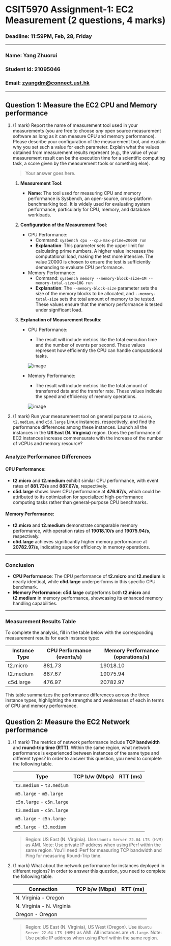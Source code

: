 # CSIT5970 Assignment-1: EC2 Measurement (2 questions, 4 marks)

### Deadline: 11:59PM, Feb, 28, Friday

---

### Name: Yang Zhuorui 
### Student Id: 21095046
### Email: zyangdm@connect.ust.hk

---

## Question 1: Measure the EC2 CPU and Memory performance

1. (1 mark) Report the name of measurement tool used in your measurements (you are free to choose *any* open source measurement software as long as it can measure CPU and memory performance). Please describe your configuration of the measurement tool, and explain why you set such a value for each parameter. Explain what the values obtained from measurement results represent (e.g., the value of your measurement result can be the execution time for a scientific computing task, a score given by the measurement tools or something else).

    > Your answer goes here.
    1. **Measurement Tool**:
    
       - **Name**: The tool used for measuring CPU and memory performance is Sysbench, an open-source, cross-platform benchmarking tool. It is widely used for evaluating system performance, particularly for CPU, memory, and database workloads.
    
    2. **Configuration of the Measurement Tool**:
    
       - CPU Performance:
         - Command: `sysbench cpu --cpu-max-prime=20000 run`
         - **Explanation**: This parameter sets the upper limit for calculating prime numbers. A higher value increases the computational load, making the test more intensive. The value 20000 is chosen to ensure the test is sufficiently demanding to evaluate CPU performance.
       - Memory Performance:
         - Command: `sysbench memory --memory-block-size=1M --memory-total-size=10G run`
         - **Explanation**: The `--memory-block-size` parameter sets the size of the memory blocks to be allocated, and `--memory-total-size` sets the total amount of memory to be tested. These values ensure that the memory performance is tested under significant load.
    
    3. **Explanation of Measurement Results**:
    
       - CPU Performance:
    
         - The result will include metrics like the total execution time and the number of events per second. These values represent how efficiently the CPU can handle computational tasks.
    
         ![image](https://github.com/user-attachments/assets/5f63d84b-b350-4099-8cf5-7b8d37e9b5c3)
    
       - Memory Performance:
    
         - The result will include metrics like the total amount of transferred data and the transfer rate. These values indicate the speed and efficiency of memory operations.
    
         ![image](https://github.com/user-attachments/assets/2e8801da-306e-4135-ae41-48d57f6f352d)


2. (1 mark) Run your measurement tool on general purpose `t2.micro`, `t2.medium`, and `c5d.large` Linux instances, respectively, and find the performance differences among these instances. Launch all the instances in the **US East (N. Virginia)** region. Does the performance of EC2 instances increase commensurate with the increase of the number of vCPUs and memory resource?

### Analyze Performance Differences

#### CPU Performance:
- **t2.micro** and **t2.medium** exhibit similar CPU performance, with event rates of **881.73/s** and **887.67/s**, respectively.
- **c5d.large** shows lower CPU performance at **476.97/s**, which could be attributed to its optimization for specialized high-performance computing tasks rather than general-purpose CPU benchmarks.

#### Memory Performance:
- **t2.micro** and **t2.medium** demonstrate comparable memory performance, with operation rates of **19018.10/s** and **19075.94/s**, respectively.
- **c5d.large** achieves significantly higher memory performance at **20782.97/s**, indicating superior efficiency in memory operations.

---

### Conclusion

- **CPU Performance**: The CPU performance of **t2.micro** and **t2.medium** is nearly identical, while **c5d.large** underperforms in this specific CPU benchmark.
- **Memory Performance**: **c5d.large** outperforms both **t2.micro** and **t2.medium** in memory performance, showcasing its enhanced memory handling capabilities.

---

### Measurement Results Table

To complete the analysis, fill in the table below with the corresponding measurement results for each instance type:

| Instance Type | CPU Performance (events/s) | Memory Performance (operations/s) |
|---------------|----------------------------|-----------------------------------|
| t2.micro      | 881.73                     | 19018.10                          |
| t2.medium     | 887.67                     | 19075.94                          |
| c5d.large     | 476.97                     | 20782.97                          |

This table summarizes the performance differences across the three instance types, highlighting the strengths and weaknesses of each in terms of CPU and memory performance.

## Question 2: Measure the EC2 Network performance

1. (1 mark) The metrics of network performance include **TCP bandwidth** and **round-trip time (RTT)**. Within the same region, what network performance is experienced between instances of the same type and different types? In order to answer this question, you need to complete the following table.

    | Type                      | TCP b/w (Mbps) | RTT (ms) |
    | ------------------------- | -------------- | -------- |
    | `t3.medium` - `t3.medium` |                |          |
    | `m5.large` - `m5.large`   |                |          |
    | `c5n.large` - `c5n.large` |                |          |
    | `t3.medium` - `c5n.large` |                |          |
    | `m5.large` - `c5n.large`  |                |          |
    | `m5.large` - `t3.medium`  |                |          |

    > Region: US East (N. Virginia). Use `Ubuntu Server 22.04 LTS (HVM)` as AMI. Note: Use private IP address when using iPerf within the same region. You'll need iPerf for measuring TCP bandwidth and Ping for measuring Round-Trip time.

2. (1 mark) What about the network performance for instances deployed in different regions? In order to answer this question, you need to complete the following table.

    | Connection                | TCP b/w (Mbps) | RTT (ms) |
    | ------------------------- | -------------- | -------- |
    | N. Virginia - Oregon      |                |          |
    | N. Virginia - N. Virginia |                |          |
    | Oregon - Oregon           |                |          |
 
    > Region: US East (N. Virginia), US West (Oregon). Use `Ubuntu Server 22.04 LTS (HVM)` as AMI. All instances are `c5.large`. Note: Use public IP address when using iPerf within the same region.
